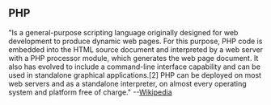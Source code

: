 ## PHP ##

"Is a general-purpose scripting language originally designed for web development to produce dynamic web pages.  For this purpose, PHP code is embedded into the HTML source document and interpreted by a web server with a PHP processor module, which generates the web page document. It also has evolved to include a command-line interface capability and can be used in standalone graphical applications.[2] PHP can be deployed on most web servers and as a standalone interpreter, on almost every operating system and platform free of charge." --[Wikipedia][1]

[1]: http://en.wikipedia.org/wiki/PHP

